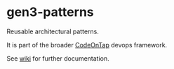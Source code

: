 # gen3-patterns
Reusable architectural patterns.

It is part of the broader [CodeOnTap](http://codeontap.io) devops framework.

See [wiki](https://github.com/codeontap/gen3-patterns/wiki) for further documentation.
